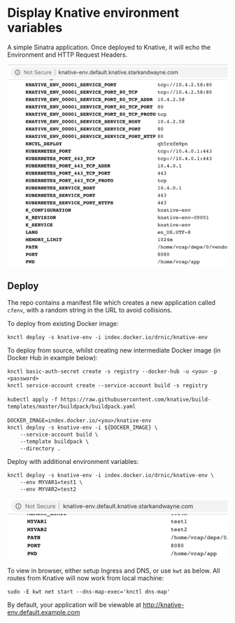 # Display Knative environment variables

A simple Sinatra application. Once deployed to Knative, it will echo the Environment and HTTP Request Headers.

![demo](docs/images/knative-env.png)

## Deploy

The repo contains a manifest file which creates a new application called `cfenv`, with a random string in the URL to avoid collisions.

To deploy from existing Docker image:

```shell
knctl deploy -s knative-env -i index.docker.io/drnic/knative-env
```

To deploy from source, whilst creating new intermediate Docker image (in Docker Hub in example below):

```shell
knctl basic-auth-secret create -s registry --docker-hub -u <you> -p <password>
knctl service-account create --service-account build -s registry

kubectl apply -f https://raw.githubusercontent.com/knative/build-templates/master/buildpack/buildpack.yaml

DOCKER_IMAGE=index.docker.io/<you>/knative-env
knctl deploy -s knative-env -i ${DOCKER_IMAGE} \
    --service-account build \
    --template buildpack \
    --directory .
```

Deploy with additional environment variables:

```shell
knctl deploy -s knative-env -i index.docker.io/drnic/knative-env \
    --env MYVAR1=test1 \
    --env MYVAR2=test2
```

![myvars](docs/images/knative-env-myvars.png)

To view in browser, either setup Ingress and DNS, or use `kwt` as below. All routes from Knative will now work from local machine:

```shell
sudo -E kwt net start --dns-map-exec='knctl dns-map'
```

By default, your application will be viewable at http://knative-env.default.example.com
